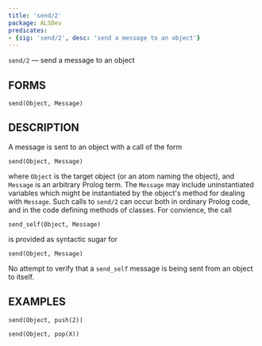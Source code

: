 ```yaml
---
title: 'send/2'
package: ALSDev
predicates:
- {sig: 'send/2', desc: 'send a message to an object'}
---
```

`send/2` — send a message to an object


## FORMS

```
send(Object, Message)
```

## DESCRIPTION

A message is sent to an object with a call of the form

`send(Object, Message)`

where `Object` is the target object (or an atom naming the object), and `Message` is an arbitrary Prolog term. The `Message` may include uninstantiated variables which might be instantiated by the object's method for dealing with `Message`. Such calls to `send/2` can occur both in ordinary Prolog code, and in the code defining methods of classes. For convience, the call

`send_self(Object, Message)`

is provided as syntactic sugar for

`send(Object, Message)`

No attempt to verify that a `send_self` message is being sent from an object to itself.


## EXAMPLES

```
send(Object, push(2))

send(Object, pop(X))
```

